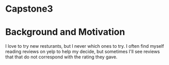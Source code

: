 # Capstone3

# Background and Motivation

I love to try new resturants, but I never which ones to try. I often find myself reading reviews on yelp to help my decide, but sometimes I'll see reviews that that do not correspond with the rating they gave.
